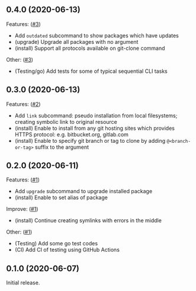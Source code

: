 ## 0.4.0 (2020-06-13)

Features: ([#3](https://github.com/progrhyme/shelp/pull/3))

- Add `outdated` subcommand to show packages which have updates
- (upgrade) Upgrade all packages with no argument
- (install) Support all protocols available on git-clone command

Other: ([#3](https://github.com/progrhyme/shelp/pull/3))

- (Testing/go) Add tests for some of typical sequential CLI tasks

## 0.3.0 (2020-06-13)

Features: ([#2](https://github.com/progrhyme/shelp/pull/2))

- Add `link` subcommand: pseudo installation from local filesystems; creating symbolic link to
original resource
- (install) Enable to install from any git hosting sites which provides HTTPS protocol: e.g.
bitbucket.org, gitlab.com
- (install) Enable to specify git branch or tag to clone by adding `@<branch-or-tag>` suffix to the
argument

## 0.2.0 (2020-06-11)

Features: ([#1](https://github.com/progrhyme/shelp/pull/1))

- Add `upgrade` subcommand to upgrade installed package
- (install) Enable to set alias of package

Improve: ([#1](https://github.com/progrhyme/shelp/pull/1))

- (install) Continue creating symlinks with errors in the middle

Other: ([#1](https://github.com/progrhyme/shelp/pull/1))

- (Testing) Add some go test codes
- (CI) Add CI of testing using GitHub Actions

## 0.1.0 (2020-06-07)

Initial release.
